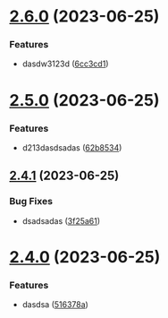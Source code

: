 # [2.6.0](https://github.com/idel28102001/test-release/compare/v2.5.0...v2.6.0) (2023-06-25)


### Features

* dasdw3123d ([6cc3cd1](https://github.com/idel28102001/test-release/commit/6cc3cd193594099b3ec17d7af9bc8645239ccdae))

# [2.5.0](https://github.com/idel28102001/test-release/compare/v2.4.3...v2.5.0) (2023-06-25)


### Features

* d213dasdsadas ([62b8534](https://github.com/idel28102001/test-release/commit/62b8534846dfff8b5d228b619cb29b9aeb896ba4))

## [2.4.1](https://github.com/idel28102001/test-release/compare/v2.4.0...v2.4.1) (2023-06-25)


### Bug Fixes

* dsadsadas ([3f25a61](https://github.com/idel28102001/test-release/commit/3f25a6187fc71d00d33e91496b40b3426b8aa04b))

# [2.4.0](https://github.com/idel28102001/test-release/compare/v2.3.1...v2.4.0) (2023-06-25)


### Features

* dasdsa ([516378a](https://github.com/idel28102001/test-release/commit/516378a1dae290db6bcf1ff99c9c46abf5d23b00))
